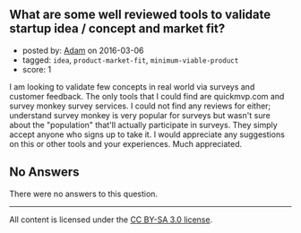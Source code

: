 ## What are some well reviewed tools to validate startup idea / concept and market fit?

- posted by: [Adam](https://stackexchange.com/users/7987950/adam) on 2016-03-06
- tagged: `idea`, `product-market-fit`, `minimum-viable-product`
- score: 1

<p>I am looking to validate few concepts in real world via surveys and customer feedback. The only tools that I could find are quickmvp.com and survey monkey survey services.  I could not find any reviews for either; understand survey monkey is very popular for surveys but wasn't sure about the "population" that'll actually participate in surveys. They simply accept anyone who signs up to take it. I would appreciate any suggestions on this or other tools and your experiences.  Much appreciated.</p>


## No Answers

There were no answers to this question.


---

All content is licensed under the [CC BY-SA 3.0 license](https://creativecommons.org/licenses/by-sa/3.0/).
